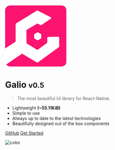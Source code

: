 [![logo](assets/logo.png)](https://galio.io ':target=_self')

# Galio <small>v0.5</small>

> The most beautiful UI library for React-Native.

- Lightweight <b>(~55.11KiB)</b>
- Simple to use
- Always up to date to the latest technologies
- Beautifully designed out of the box components

[GitHub](https://github.com/galio-org/galio/)
[Get Started](#galio)

<!-- background color -->
![color](#fff)